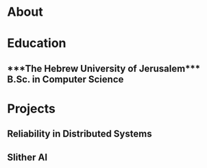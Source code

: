 <h1> About </h1>
<h1> Education </h1>
<h2> ***The Hebrew University of Jerusalem***  B.Sc. in Computer Science</h2>
<h1> Projects </h1>
<h2> Reliability in Distributed Systems</h2>
<h2> Slither AI </h2>

